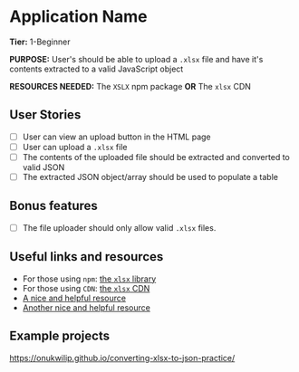 # Application Name

**Tier:** 1-Beginner

**PURPOSE:** User's should be able to upload a `.xlsx` file and have it's contents extracted to a valid JavaScript object

**RESOURCES NEEDED:** The `XSLX` npm package **OR** The `xlsx` CDN

## User Stories

- [ ] User can view an upload button in the HTML page
- [ ] User can upload a `.xlsx` file
- [ ] The contents of the uploaded file should be extracted and converted to valid JSON
- [ ] The extracted JSON object/array should be used to populate a table

## Bonus features

- [ ] The file uploader should only allow valid `.xlsx` files.

## Useful links and resources

- For those using `npm`: [the `xlsx` library](https://www.npmjs.com/package/xlsx)
- For those using `CDN`: [the `xlsx` CDN](https://cdnjs.com/libraries/xlsx)
- [A nice and helpful resource](https://javacodepoint.com/convert-excel-file-data-to-json-in-javascript/)
- [Another nice and helpful resource](https://dev.to/lachouri/how-to-convert-xlsx-to-json-3p4d)

## Example projects

https://onukwilip.github.io/converting-xlsx-to-json-practice/
